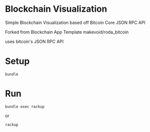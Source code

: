 # Blockchain Visualization

Simple Blockchain Visualization based off Bitcoin Core JSON RPC API

Forked from Blockchain App Template makevoid/roda_bitcoin

uses bitcoin's JSON RPC API


# Setup

    bundle


# Run

    bundle exec rackup

or

    rackup
